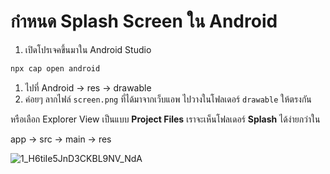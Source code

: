 
# กำหนด Splash Screen ใน Android 

1. เปิดโปรเจคขึ้นมาใน Android Studio 

```bash
npx cap open android 
```

1.  ไปที่ Android → res → drawable 
2. ค่อยๆ ลากไฟล์ `screen.png` ที่ได้มาจากเว็บแอพ ไปวางในโฟลเดอร์ `drawable` ให้ตรงกัน

หรือเลือก Explorer View เป็นแบบ **Project Files** เราจะเห็นโฟลเดอร์ **Splash** ได้ง่ายกว่าใน

app → src → main → res  

![1_H6tiIe5JnD3CKBL9NV_NdA](https://user-images.githubusercontent.com/85179/73129373-b0536380-4014-11ea-82cd-4a85a997639c.png)